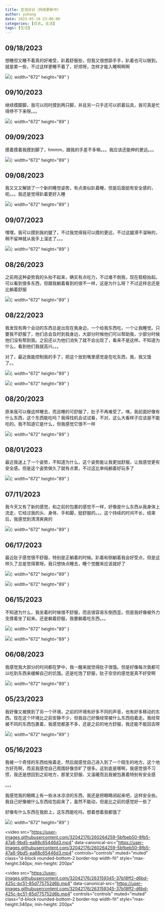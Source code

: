 ```yaml
---
title: 豆泡日记（持续更新中）
author: yuhang
date: 2023-05-16 23:06:00
categories: [日志, 生活]
tags: [生活]
---
```


## 09/18/2023

想睡但又睡不着真的好难受，趴着舒服些，但我又很想舔手手，趴着也可以做到，就是累一些，不过这样更睡不着了，好烦呀，怎样才能入睡啊啊啊

![](/assets/images/%E8%B1%86%E6%B3%A1%E6%97%A5%E8%AE%B0_20230918.jpeg){: width="672" height="89" }

## 09/10/2023

继续摸脚脚，我可以同时摸到两只脚，并且另一只手还可以抓着玩具，我可真是忙得停不下来呀。。。

![](/assets/images/%E8%B1%86%E6%B3%A1%E6%97%A5%E8%AE%B0_20230910.jpeg){: width="672" height="89" }

## 09/09/2023

摸着摸着我摸到脚了，hmmm，跟我的手差不多嘛。。。我应该还能伸的更远。。。

![](/assets/images/%E8%B1%86%E6%B3%A1%E6%97%A5%E8%AE%B0_20230909.jpeg){: width="672" height="89" }

## 09/08/2023

我又又又解锁了一个新的睡觉姿势，有点类似趴着睡，但是后面挺有安全感的，呃。。。我还是觉得趴着更好入睡

![](/assets/images/%E8%B1%86%E6%B3%A1%E6%97%A5%E8%AE%B0_20230908.jpeg){: width="672" height="89" }

## 09/07/2023

嘿嘿，我可以摸到我的腿了，不过我觉得我可以摸的更远，不过这腿滑不溜啾的，稍不留神就从我手上溜走了。。。

![](/assets/images/%E8%B1%86%E6%B3%A1%E6%97%A5%E8%AE%B0_20230907.jpeg){: width="672" height="89" }

## 08/26/2023

之前用这种姿势我的头抬不起来，确实有点吃力，不过难不倒我，现在稳稳抬起。可以看到很多东西，但跟我躺着看到的很不一样，这是为什么呀？不过这样总还是比躺着舒服

![](/assets/images/%E8%B1%86%E6%B3%A1%E6%97%A5%E8%AE%B0_20230826.jpeg){: width="672" height="89" }

## 08/22/2023

我发现有两个会动的东西总是出现在我身边，一个给我东西吃，一个让我睡觉。只要我不舒服了，他们总会及时到我身边，大部分时候他们可以帮助我，少部分时候他们没有帮到我。之前还以为他们消失了就不会出现了，看来不是这样。不知道为什么，看到他们我就高兴。。。

对了，最近我能控制我的手了，把这个放到嘴里感觉是在吃东西，我，我又饿了。。

![](/assets/images/%E8%B1%86%E6%B3%A1%E6%97%A5%E8%AE%B0_20230822_2.jpeg){: width="672" height="89" }

![](/assets/images/%E8%B1%86%E6%B3%A1%E6%97%A5%E8%AE%B0_20230822.jpeg){: width="672" height="89" }

## 08/20/2023

原来我可以像这样睡去，而且睡的可舒服了，肚子不再难受了。咦，我前面好像有什么东西，这个东西能吃吗？我得找机会试试看，不对，这么大看样子应该是不能吃的。我不知道它是什么，但我感觉它很不一样

![](/assets/images/%E8%B1%86%E6%B3%A1%E6%97%A5%E8%AE%B0_20230820.jpeg){: width="672" height="89" }

## 08/01/2023

最近我迷上了一个姿势，不知道为什么，这个姿势能让我更加舒服，让我感觉更有安全感。但是这个姿势做久了就有点累，不过这比单纯躺着好玩多了

![](/assets/images/%E8%B1%86%E6%B3%A1%E6%97%A5%E8%AE%B0_20230801.jpeg){: width="672" height="89" }

## 07/11/2023

我今天又有了新的感觉，和之前的包裹的感觉不一样，好像是什么东西从我身体上流走，它经过我的头、身体、手和脚，挺舒服的。。。这个持续的时间不长，结束后，我感觉到清清爽爽的

![](/assets/images/%E8%B1%86%E6%B3%A1%E6%97%A5%E8%AE%B0_20230711.jpeg){: width="672" height="89" }

## 06/17/2023

最近肚子感觉很不舒服，特别是正躺着的时候。趴着和侧躺着我会好受点，但是这样久了总是觉得累呀。我只想快点睡去，睡个觉醒来应该就好了

![](/assets/images/%E8%B1%86%E6%B3%A1%E6%97%A5%E8%AE%B0_20230617.jpeg){: width="672" height="89" }

![](/assets/images/%E8%B1%86%E6%B3%A1%E6%97%A5%E8%AE%B0_20230617_2.jpeg){: width="672" height="89" }

## 06/15/2023

不知道为什么，我坐着的时候很不舒服，而且很容易东倒西歪。但是我好像被外力支撑着坐了起来。还是躺着舒服，我要躺着吃东西。。。

![](/assets/images/%E8%B1%86%E6%B3%A1%E6%97%A5%E8%AE%B0_20230615_1.jpeg){: width="672" height="89" }

![](/assets/images/%E8%B1%86%E6%B3%A1%E6%97%A5%E8%AE%B0_20230615_2.jpeg){: width="672" height="89" }

## 06/08/2023

我感觉我大部分的时间都在梦中，我一醒来就觉得肚子很饿。但是好像每次我都可以吃到东西来缓解自己的饥饿。还是吃饱了舒服，肚子空空的感觉是真不好受啊

![](/assets/images/%E8%B1%86%E6%B3%A1%E6%97%A5%E8%AE%B0_20230608.jpeg){: width="672" height="89" }

## 05/23/2023

我好像又被换到了另一个环境，之前的环境有好多不同的声音，也有好多移动的东西。现在这个环境比之前安静不少，但我自己好像经常被什么东西抱着走。我经常被不同的东西包裹着，我感觉都差不多，还是之前的地方舒服，我还能不能回去呀

![](/assets/images/%E8%B1%86%E6%B3%A1%E6%97%A5%E8%AE%B0_20230523.jpeg){: width="672" height="89" }

## 05/16/2023

我被一个奇怪的东西给拖着走，然后就感觉自己进入到了一个陌生的地方。这个地方好亮啊，而且我感觉自己周围好像空旷了很多。这到底是哪啊，我感觉很不习惯，我还是想回到之前地方，那里又舒服、又温暖而且我被包裹着特别有安全感

。。。

我感觉我的眼睛上有一些冰冰凉凉的东西，我还是把眼睛闭起来吧，这样安全些。我自己好像被什么东西给包起来了，虽然不能动，但是比之前的感觉好一些了

好像有什么东西在我脸上，这东西能吃吗，想着想着我都饿了

![](/assets/images/%E8%B1%86%E6%B3%A1%E6%97%A5%E8%AE%B0_20230516.jpeg){: width="672" height="89" }

<video
  src="https://user-images.githubusercontent.com/32042176/260264259-5bfbeb50-8fb5-47a6-9bd5-ea88c65446d3.mp4"
  data-canonical-src="https://user-images.githubusercontent.com/32042176/260264259-5bfbeb50-8fb5-47a6-9bd5-ea88c65446d3.mp4"
  controls="controls"
  muted="muted"
  class="d-block rounded-bottom-2 border-top width-fit"
  style="max-height:340px; min-height: 200px"
></video>

<video
  src="https://user-images.githubusercontent.com/32042176/263159345-37b18ff2-d6bd-425c-bc51-85d775752d6b.mp4" data-canonical-src="https://user-images.githubusercontent.com/32042176/263159345-37b18ff2-d6bd-425c-bc51-85d775752d6b.mp4"
  controls="controls"
  muted="muted"
  class="d-block rounded-bottom-2 border-top width-fit"
  style="max-height:340px; min-height: 200px"
></video>